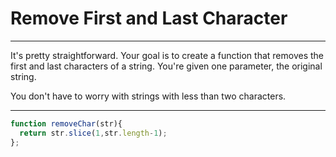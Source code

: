 # Remove First and Last Character

***
It's pretty straightforward. Your goal is to create a function that removes the first and last characters of a string. You're given one parameter, the original string. 

You don't have to worry with strings with less than two characters.
***

```js
function removeChar(str){
  return str.slice(1,str.length-1);
};
```